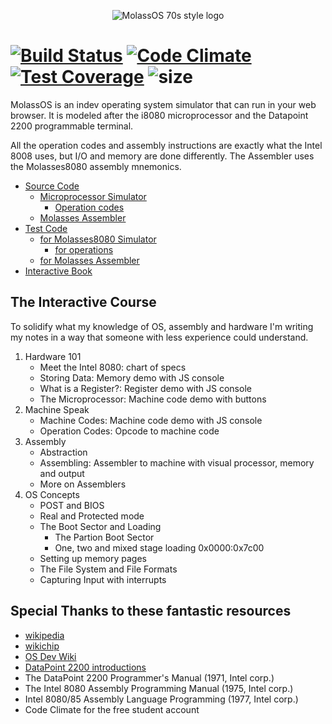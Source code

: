 <p align="center">
  <img src="https://raw.githubusercontent.com/alexbrjo/MolassOS/master/logo.png" alt="MolassOS 70s style logo"/>
</p>

[![Build Status](https://travis-ci.org/alexbrjo/MolassOS.svg?branch=master)](https://travis-ci.org/alexbrjo/MolassOS) [![Code Climate](https://codeclimate.com/github/alexbrjo/MolassOS/badges/gpa.svg)](https://codeclimate.com/github/alexbrjo/MolassOS) [![Test Coverage](https://codeclimate.com/github/alexbrjo/MolassOS/badges/coverage.svg)](https://codeclimate.com/github/alexbrjo/MolassOS/coverage) ![size](https://img.shields.io/badge/size-1.3k-blue.svg)
===============================
MolassOS is an indev operating system simulator that can run in your web browser. It 
is modeled after the i8080 microprocessor and the Datapoint 2200 programmable terminal.

All the operation codes and assembly instructions are exactly what the Intel 
8008 uses, but I/O and memory are done differently. The Assembler uses the 
Molasses8080 assembly mnemonics. 

- [Source Code](src/) 
  - [Microprocessor Simulator](src/Molasses8080) 
    - [Operation codes](src/Molasses8080/instructions)
  - [Molasses Assembler](src/MolassesASM) 
- [Test Code](test/)
  - [for Molasses8080 Simulator](test/Molasses8080) 
    - [for operations](test/Molasses8080/instructions)
  - [for Molasses Assembler](test/MolassesASM) 
- [Interactive Book](test/) 

The Interactive Course
----------------------
To solidify what my knowledge of OS, assembly and hardware I'm writing my notes 
in a way that someone with less experience could understand.

1. Hardware 101
    * Meet the Intel 8080: chart of specs
    * Storing Data: Memory demo with JS console
    * What is a Register?: Register demo with JS console
    * The Microprocessor: Machine code demo with buttons
2. Machine Speak
    * Machine Codes: Machine code demo with JS console
    * Operation Codes: Opcode to machine code 
3. Assembly
    * Abstraction
    * Assembling: Assembler to machine with visual processor, memory and output
    * More on Assemblers
4. OS Concepts
    * POST and BIOS
    * Real and Protected mode
    * The Boot Sector and Loading
        * The Partion Boot Sector
        * One, two and mixed stage loading 0x0000:0x7c00
    * Setting up memory pages
    * The File System and File Formats
    * Capturing Input with interrupts

Special Thanks to these fantastic resources
-------------------------------------------
* [wikipedia](https://en.wikipedia.org/wiki/BASIC)
* [wikichip](https://en.wikichip.org)
* [OS Dev Wiki](http://wiki.osdev.org/)
* [DataPoint 2200 introductions](http://www.sbprojects.com/sbasm/dp2200.php)
* The DataPoint 2200 Programmer's Manual (1971, Intel corp.)
* The Intel 8080 Assembly Programming Manual (1975, Intel corp.)
* Intel 8080/85 Assembly Language Programming  (1977, Intel corp.)
* Code Climate for the free student account
